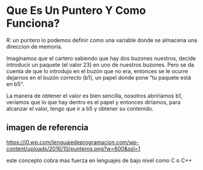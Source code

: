 # Que Es Un Puntero Y Como Funciona?

R: un puntero lo podemos definir como una variable donde se almacena una direccion de memoria.

Imaginamos que el cartero sabiendo que hay dos buzones nuestros, decide introducir un paquete (el valor 23) en uno de nuestros buzones. Pero se da cuenta de que lo introdujo en el buzón que no era, entonces se le ocurre dejarnos en el buzón correcto (b1), un papel donde pone “tu paquete está en b5“.

La manera de obtener el valor es bien sencilla, nosotros abriríamos b1, veríamos que lo que hay dentro es el papel y entonces diríamos, para alcanzar el valor, tengo que ir a b5 y obtener su contenido.

## imagen de referencia

https://i0.wp.com/lenguajedeprogramacion.com/wp-content/uploads/2016/10/punteros.png?w=600&ssl=1

este concepto cobra mas fuerza en lenguajes de bajo nivel como C o C++
